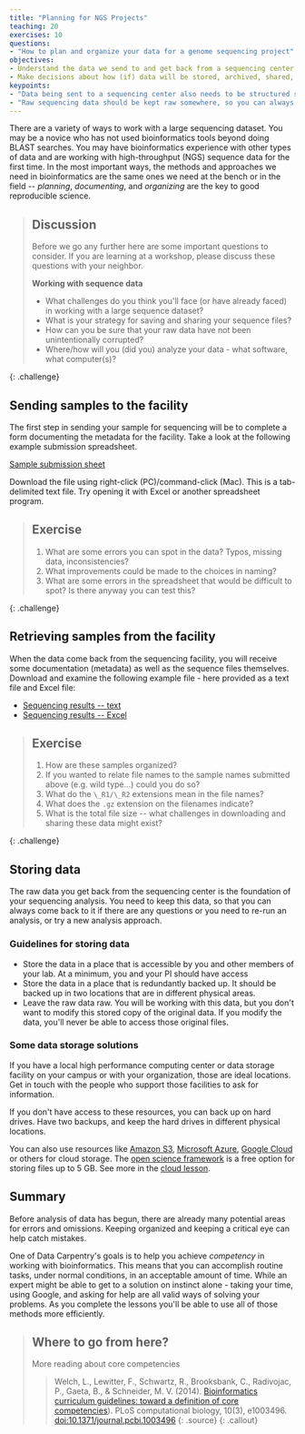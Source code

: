 ```yaml
---
title: "Planning for NGS Projects"
teaching: 20
exercises: 10
questions:
- "How to plan and organize your data for a genome sequencing project"
objectives:
- Understand the data we send to and get back from a sequencing center
- Make decisions about how (if) data will be stored, archived, shared, etc.   
keypoints:
- "Data being sent to a sequencing center also needs to be structured so you can use it."
- "Raw sequencing data should be kept raw somewhere, so you can always go back to the original files."
---
```


There are a variety of ways to work with a large sequencing dataset. You may be a
novice who has not used bioinformatics tools beyond doing BLAST searches. You may
have bioinformatics experience with other types of data and are working with
high-throughput (NGS) sequence data for the first time. In the most important ways,
the methods and approaches we need in bioinformatics are the same ones we need at the
bench or in the field -- _planning_, _documenting_, and _organizing_ are the key to
good reproducible science.  

> ## Discussion
>
> Before we go any further here are some important questions to consider. If you are
> learning at a workshop, please discuss these questions with your neighbor.
>
>
> **Working with sequence data**
>
> + What challenges do you think you'll face (or have already faced) in working with a large sequence dataset?  
> + What is your strategy for saving and sharing your sequence files?  
> + How can you be sure that your raw data have not been unintentionally corrupted?  
> + Where/how will you (did you) analyze your data - what software, what computer(s)?
>
{: .challenge}

## Sending samples to the facility

The first step in sending your sample for sequencing will be to complete a form
documenting the metadata for the facility. Take a look at the following example
submission spreadsheet.

[Sample submission sheet](../files/sample_submission.txt)

Download the file using right-click (PC)/command-click (Mac). This is a tab-delimited
text file. Try opening it with Excel or another spreadsheet program.

> ## Exercise
>
> 1. What are some errors you can spot in the data? Typos, missing data, inconsistencies?
> 2. What improvements could be made to the choices in naming?
> 3. What are some errors in the spreadsheet that would be difficult to spot? Is there anyway you can test this?
>
{: .challenge}

## Retrieving samples from the facility

When the data come back from the sequencing facility, you will receive some
documentation (metadata) as well as the sequence files themselves. Download and
examine the following example file - here provided as a text file and Excel file:

+ [Sequencing results -- text](../files/sequencing_results_metadata.txt)
+ [Sequencing results -- Excel](../files/sequencing_results_metadata.xls)

> ## Exercise
>
> 1. How are these samples organized?
> 2. If you wanted to relate file names to the sample names submitted above (e.g. wild type...) could you do so?
> 3. What do the `\_R1/\_R2` extensions mean in the file names?
> 4. What does the `.gz` extension on the filenames indicate?
> 5. What is the total file size -- what challenges in downloading and sharing these data might exist?
>
{: .challenge}

## Storing data

The raw data you get back from the sequencing center is the foundation of your
sequencing analysis. You need to keep this data, so that you can always come back to
it if there are any questions or you need to re-run an analysis, or try a new analysis
approach.

### Guidelines for storing data

+ Store the data in a place that is accessible by you and other members of your lab. At a minimum, you and your PI should have access
+ Store the data in a place that is redundantly backed up. It should be backed up in two locations that are in different physical areas.
+ Leave the raw data raw. You will be working with this data, but you don't want to modify this stored copy of the original data. If you modify the data, you'll never be able to access those original files.

### Some data storage solutions

If you have a local high performance computing center or data storage facility on your
campus or with your organization, those are ideal locations. Get in touch with the
people who support those facilities to ask for information.

If you don't have access to these resources, you can back up on hard drives. Have two
backups, and keep the hard drives in different physical locations.

You can also use resources like
[Amazon S3](https://aws.amazon.com/s3/),
[Microsoft Azure](https://azure.microsoft.com/en-us/pricing/details/storage/blobs/), 
[Google Cloud](https://cloud.google.com/storage/)
or others for cloud storage. The
[open science framework](https://osf.io)
is a free option for storing files up to 5 GB. See more in the
[cloud lesson](http://www.datacarpentry.org/cloud-genomics/05-which-cloud/).

## Summary

Before analysis of data has begun, there are already many potential areas for errors
and omissions. Keeping organized and keeping a critical eye can help catch mistakes.

One of Data Carpentry's goals is to help you achieve *competency* in working with
bioinformatics. This means that you can accomplish routine tasks, under normal
conditions, in an acceptable amount of time. While an expert might be able to get to a
solution on instinct alone - taking your time, using Google, and asking for help are
all valid ways of solving your problems. As you complete the lessons you'll be able to
use all of those methods more efficiently.  

> ## Where to go from here?
>
> More reading about core competencies
>
>> Welch, L., Lewitter, F., Schwartz, R., Brooksbank, C., Radivojac, P., Gaeta, B., & Schneider, M. V. (2014). [Bioinformatics curriculum guidelines: toward a definition of core competencies](https://www.ncbi.nlm.nih.gov/pmc/articles/PMC3945096/)). PLoS computational biology, 10(3), e1003496. [doi:10.1371/journal.pcbi.1003496](https://dx.doi.org/10.1371/journal.pcbi.1003496)
> {: .source}
{: .callout}
